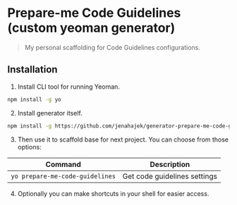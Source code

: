 # Prepare-me Code Guidelines (custom yeoman generator)
> My personal scaffolding for Code Guidelines configurations.

## Installation
1. Install CLI tool for running Yeoman.
```bash
npm install -g yo
```

2. Install generator itself.
```bash
npm install -g https://github.com/jenahajek/generator-prepare-me-code-guidelines
```

3. Then use it to scaffold base for next project. You can choose from those options:

| Command                         | Description                  |
| ------------------------------- | ---------------------------- |
| `yo prepare-me-code-guidelines` | Get code guidelines settings |

4. Optionally you can make shortcuts in your shell for easier access.
